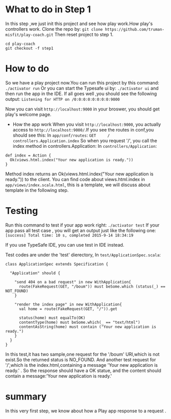 # What to do in Step 1
In this step ,we just init this project and see how play work.How play's controllers work.
Clone the repo by:
`git clone https://github.com/truman-misfit/play-coach.git`
Then reset project to step 1. 
```
cd play-coach
git checkout -f step1
```

# How to do
So we have a play project now.You can run this project by this command:
`./activator run`
Or you can start the Typesafe ui by:
`./activator ui`
and then run the app in the IDE.
If all goes well ,you should see the following output:
`Listening for HTTP on /0:0:0:0:0:0:0:0:9000`

Now you can visit `http://localhost:9000` in your broswer, you should get play's welcome page.

- How the app work
When you visit `http://localhost:9000`, you actually access to `http://localhost:9000/`.If you see the routes in conf,you should see this:
In `app/conf/routes`:
`GET     /                           controllers.Application.index`
So when you request '/', you call the index method in controllers.Application:
In `controllers/Application`:
```
def index = Action {
  Ok(views.html.index("Your new application is ready."))
}
```

Method index returns an Ok(views.html.index("Your new application is ready.")) to the client.
You can find code about views.html.index in `app/views/index.scala.html`, this is a template, we will discuss about template in the following step.

# Testing
Run this command to test if your app work right:
`./activator test`
If your app pass all test case , you will get an output just like the following one:
`[success] Total time: 10 s, completed 2015-9-14 18:34:19`

If you use TypeSafe IDE, you can use test in IDE instead.

Test codes are under the 'test' dierectory,
In `test/ApplicationSpec.scala`:
```
class ApplicationSpec extends Specification {

  "Application" should {

    "send 404 on a bad request" in new WithApplication{
      route(FakeRequest(GET, "/boum")) must beSome.which (status(_) == NOT_FOUND)
    }

    "render the index page" in new WithApplication{
      val home = route(FakeRequest(GET, "/")).get

      status(home) must equalTo(OK)
      contentType(home) must beSome.which(_ == "text/html")
      contentAsString(home) must contain ("Your new application is ready.")
    }
  }
}
```
In this test,it has two sample,one request for the '/boum' URI,which is not exist.So the returned status is NO_FOUND.
And another test request for '/',which is the index.html,containing a message 'Your new application is ready.' . So the response should have a OK statue, and the content should contain a message:'Your new application is ready.'


# summary
In this very first step, we know about how a Play app response to a request .

